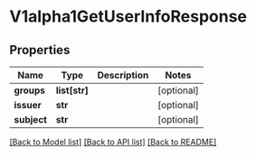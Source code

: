# V1alpha1GetUserInfoResponse

## Properties
Name | Type | Description | Notes
------------ | ------------- | ------------- | -------------
**groups** | **list[str]** |  | [optional] 
**issuer** | **str** |  | [optional] 
**subject** | **str** |  | [optional] 

[[Back to Model list]](../README.md#documentation-for-models) [[Back to API list]](../README.md#documentation-for-api-endpoints) [[Back to README]](../README.md)


